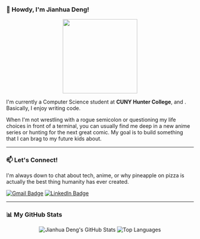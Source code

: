 
### 👋 Howdy, I'm Jianhua Deng!

<p align="center">
  <img src="https://media.giphy.com/media/v1.Y2lkPTc5MGI3NjExaDB6dWZ6a2V0dHF2cHJmc2Nlcm12dWVzeDVqYm1pZHAxNnJzdm52eCZlcD12aWRlb19zZWFyY2hfaWQmY3Q9Zw/bGgsc5hpueFgs/giphy.gif" width="200"/>
</p>

I'm currently a Computer Science student at **CUNY Hunter College**, and . Basically, I enjoy writing code.

When I'm not wrestling with a rogue semicolon or questioning my life choices in front of a terminal, you can usually find me deep in a new anime series or hunting for the next great comic. My goal is to build something that I can brag to my future kids about.

---

### 📫 Let's Connect!

I'm always down to chat about tech, anime, or why pineapple on pizza is actually the best thing humanity has ever created.

<p align="left">
<a href="mailto:jianhua1203@gmail.com"><img src="https://img.shields.io/badge/Gmail-D14836?style=for-the-badge&logo=gmail&logoColor=white" alt="Gmail Badge"/></a>
<a href="https://linkedin.com/in/jianhua-deng/"><img src="https://img.shields.io/badge/LinkedIn-0077B5?style=for-the-badge&logo=linkedin&logoColor=white" alt="LinkedIn Badge"/></a>
</p>

---

### 📊 My GitHub Stats

<p align="center">
  <img src="https://github-readme-stats.vercel.app/api?username=JianHua-Deng&show_icons=true&theme=dracula&hide_border=true&include_all_commits=true" alt="Jianhua Deng's GitHub Stats" />
  <img src="https://github-readme-stats.vercel.app/api/top-langs/?username=JianHua-Deng&layout=compact&theme=dracula&hide_border=true&include_all_commits=true" alt="Top Languages" />
</p>
